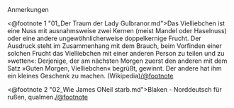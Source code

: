 <div class="anmerkungen">Anmerkungen</div>

<@footnote 1 "01_Der Traum der Lady Gulbranor.md">Das Vielliebchen ist eine Nuss mit ausnahmsweise zwei Kernen (meist Mandel oder Haselnuss) oder eine andere ungewöhnlicherweise doppelkernige Frucht. Der Ausdruck steht im Zusammenhang mit dem Brauch, beim Vorfinden einer solchen Frucht das Vielliebchen mit einer anderen Person zu teilen und zu »wetten«: Derjenige, der am nächsten Morgen zuerst den anderen mit dem Satz »Guten Morgen, Vielliebchen« begrüßt, gewinnt. Der andere hat ihm ein kleines Geschenk zu machen. (Wikipedia)</@footnote>

<@footnote 2 "02_Wie James ONeil starb.md">Blaken - Norddeutsch für rußen, qualmen.</@footnote>

